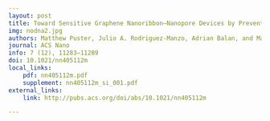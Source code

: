 ```yaml
---
layout: post
title: Toward Sensitive Graphene Nanoribbon–Nanopore Devices by Preventing Electron Beam-Induced Damage
img: nodna2.jpg
authors: Matthew Puster, Julio A. Rodriguez-Manzo, Adrian Balan, and Marija Drndić
journal: ACS Nano
info: 7 (12), 11283–11289
doi: 10.1021/nn405112m
local_links:
    pdf: nn405112m.pdf
    supplement: nn405112m_si_001.pdf
external_links:
    link: http://pubs.acs.org/doi/abs/10.1021/nn405112m

---
```

